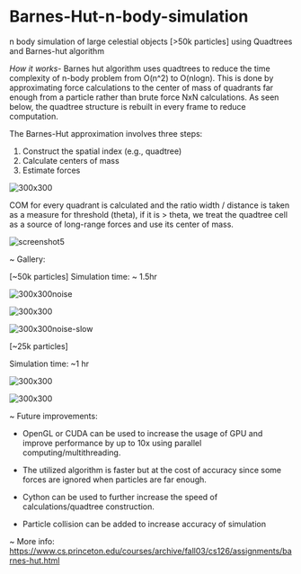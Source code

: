 # Barnes-Hut-n-body-simulation
n body simulation of large celestial objects [>50k particles] using Quadtrees and Barnes-hut algorithm

*How it works-*
Barnes hut algorithm uses quadtrees to reduce the time complexity of n-body problem from  O(n^2) to O(nlogn). 
This is done by approximating force calculations to the center of mass of quadrants far enough from a particle rather than brute force NxN calculations.
As seen below, the quadtree structure is rebuilt in every frame to reduce computation.

The Barnes-Hut approximation involves three steps:
1. Construct the spatial index (e.g., quadtree)
2. Calculate centers of mass
3. Estimate forces

![300x300](https://github.com/satmxd/Barnes-Hut-n-body-simulation/assets/122893966/4ad7941c-eebf-46ae-8828-8fe9a3d9d957)

COM for every quadrant is calculated and the ratio width / distance is taken as a measure for threshold (theta), if it is > theta, we treat the quadtree cell as a source of long-range forces and use its center of mass.

![screenshot5](https://github.com/satmxd/Barnes-Hut-n-body-simulation/assets/122893966/214f7499-fdef-4ed7-b950-cd65a8985097)


~ Gallery:

[~50k particles]
Simulation time: ~ 1.5hr

![300x300noise](https://github.com/satmxd/Barnes-Hut-n-body-simulation/assets/122893966/1eda015b-3717-4d27-8632-f54b618c3374)

![300x300](https://github.com/satmxd/Barnes-Hut-n-body-simulation/assets/122893966/0d82ecc6-cd18-415d-bdf6-8fb36a6fb887)

![300x300noise-slow](https://github.com/satmxd/Barnes-Hut-n-body-simulation/assets/122893966/cbcb032e-64d4-4ab4-a50e-264768a29cc2)




[~25k particles]

Simulation time: ~1 hr

![300x300](https://github.com/satmxd/Barnes-Hut-n-body-simulation/assets/122893966/9cfc24c2-102f-46d1-8a3a-2cb70c218309)


![300x300](https://github.com/satmxd/Barnes-Hut-n-body-simulation/assets/122893966/04dd04d6-3b73-4bbe-ab8d-8d3e634251a6)




~ Future improvements:
* OpenGL or CUDA can be used to increase the usage of GPU and improve performance by up to 10x using parallel computing/multithreading.
  
* The utilized algorithm is faster but at the cost of accuracy since some forces are ignored when particles are far enough.
  
* Cython can be used to further increase the speed of calculations/quadtree construction.
* Particle collision can be added to increase accuracy of simulation


~ More info:
https://www.cs.princeton.edu/courses/archive/fall03/cs126/assignments/barnes-hut.html
